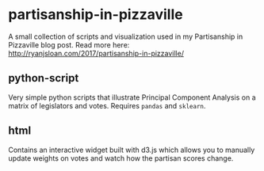 # partisanship-in-pizzaville
A small collection of scripts and visualization used in my Partisanship in Pizzaville blog post. Read more here: http://ryanjsloan.com/2017/partisanship-in-pizzaville/

## python-script
Very simple python scripts that illustrate Principal Component Analysis on a matrix of legislators and votes. Requires `pandas` and `sklearn`.

## html
Contains an interactive widget built with d3.js which allows you to manually update weights on votes and watch how the partisan scores change.

